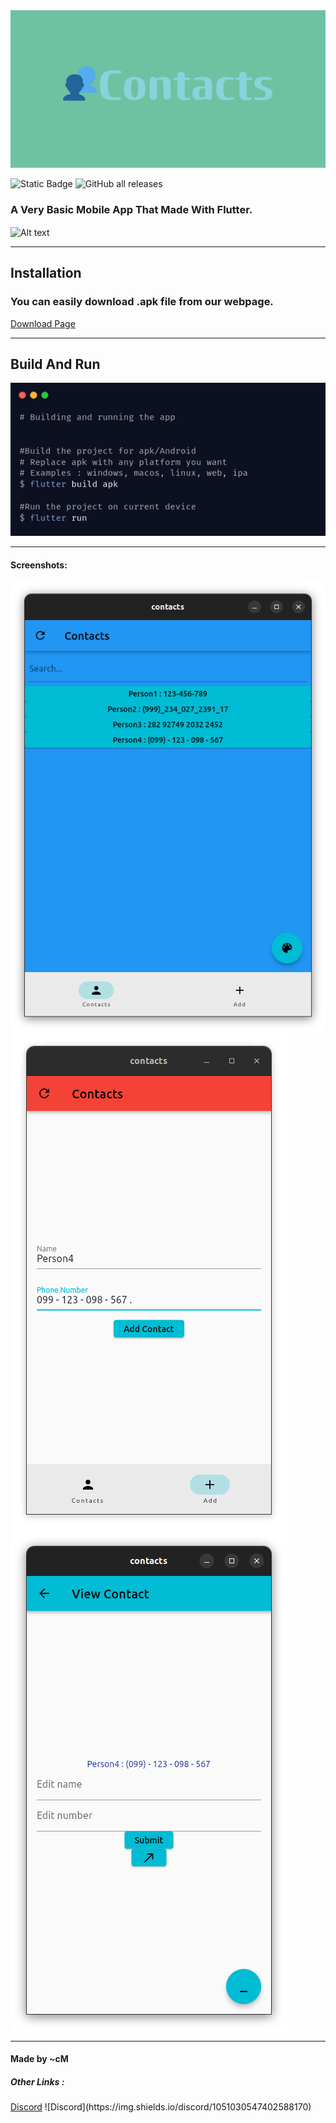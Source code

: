 <img src="img/Banner.png" alt="Alt text" title="Banner">

![Static Badge](https://img.shields.io/badge/Language-Flutter(Dart)-blue)
![GitHub all releases](https://img.shields.io/github/downloads/cMardc/contactsApp/total)

<h3>A Very Basic Mobile App That Made With Flutter.</h3>
<img src="img/togif.gif" align="center" alt="Alt text" title="GIF From App">



<hr>
<h2>Installation</h2>

<h3>You can easily download .apk file from our webpage.</h3>
<a href="https://cmardc.github.io/contactsApp/">Download Page</a>

<hr>
<h2>Build And Run</h2>
<img src="img/BashCMD.png" alt="Alt text" title="Build And Run">

<hr>
<h4>Screenshots: </h4>
<img src="img/Main_Page_Blue.png" align="center" alt="Alt text" title="Main page (Blue)">
<img src="img/Add_Page_Red.png" align="center" alt="Alt text" title="Add contact page (Red)">
<img src="img/Edit_Page_Cyan.png" align="center" alt="Alt text" title="Edit contact page (Cyan)">
<hr>


<h4>Made by ~cM</h4>
<h5>Other Links : </h5>
<a href="https://discord.gg/5W4XtHkc6g">Discord</a>
![Discord](https://img.shields.io/discord/1051030547402588170)


